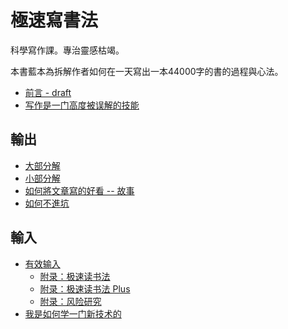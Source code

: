 # 極速寫書法

科學寫作課。專治靈感枯竭。

本書藍本為拆解作者如何在一天寫出一本44000字的書的過程與心法。

* [前言 - draft](00.md)
* [写作是一门高度被误解的技能](01.md)

## 輸出

* [大部分解](02.md)
* [小部分解](03.md)
* [如何將文章寫的好看 -- 故事](04.md)
* [如何不進坑](05.md)

## 輸入

* [有效输入](06.md)
  - [附录：极速读书法](06-01.md)
  - [附录：极速读书法 Plus](06-02.md)
  - [附录：风险研究](06-03.md)
* [我是如何学一门新技术的](07.md)
